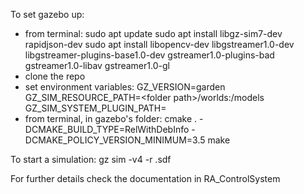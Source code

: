 To set gazebo up:
- from terminal:
  sudo apt update
  sudo apt install libgz-sim7-dev rapidjson-dev
  sudo apt install libopencv-dev libgstreamer1.0-dev libgstreamer-plugins-base1.0-dev gstreamer1.0-plugins-bad gstreamer1.0-libav gstreamer1.0-gl
- clone the repo
- set environment variables:
  GZ_VERSION=garden
  GZ_SIM_RESOURCE_PATH=\<folder path\>/worlds:<folder path>/models
  GZ_SIM_SYSTEM_PLUGIN_PATH=<folder path>
- from terminal, in gazebo's folder:
  cmake . -DCMAKE_BUILD_TYPE=RelWithDebInfo -DCMAKE_POLICY_VERSION_MINIMUM=3.5
  make

To start a simulation:
    gz sim -v4 -r <world name>.sdf

For further details check the documentation in RA_ControlSystem
